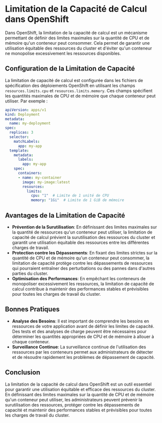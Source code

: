 # Limitation de la Capacité de Calcul dans OpenShift

Dans OpenShift, la limitation de la capacité de calcul est un mécanisme permettant de définir des limites maximales sur la quantité de CPU et de mémoire qu'un conteneur peut consommer. Cela permet de garantir une utilisation équitable des ressources du cluster et d'éviter qu'un conteneur ne monopolise excessivement les ressources disponibles.

## Configuration de la Limitation de Capacité

La limitation de capacité de calcul est configurée dans les fichiers de spécification des déploiements OpenShift en utilisant les champs `resources.limits.cpu` et `resources.limits.memory`. Ces champs spécifient les quantités maximales de CPU et de mémoire que chaque conteneur peut utiliser. Par exemple :

```yaml
apiVersion: apps/v1
kind: Deployment
metadata:
  name: my-deployment
spec:
  replicas: 3
  selector:
    matchLabels:
      app: my-app
  template:
    metadata:
      labels:
        app: my-app
    spec:
      containers:
      - name: my-container
        image: my-image:latest
        resources:
          limits:
            cpu: "1"  # Limite de 1 unité de CPU
            memory: "1Gi"  # Limite de 1 GiB de mémoire
```

## Avantages de la Limitation de Capacité

- **Prévention de la Surutilisation**: En définissant des limites maximales sur la quantité de ressources qu'un conteneur peut utiliser, la limitation de capacité de calcul prévient la surutilisation des ressources du cluster et garantit une utilisation équitable des ressources entre les différentes charges de travail.
- **Protection contre les Dépassements**: En fixant des limites strictes sur la quantité de CPU et de mémoire qu'un conteneur peut consommer, la limitation de capacité protège contre les dépassements de ressources qui pourraient entraîner des perturbations ou des pannes dans d'autres parties du cluster.
- **Optimisation des Performances**: En empêchant les conteneurs de monopoliser excessivement les ressources, la limitation de capacité de calcul contribue à maintenir des performances stables et prévisibles pour toutes les charges de travail du cluster.

## Bonnes Pratiques

- **Analyse des Besoins**: Il est important de comprendre les besoins en ressources de votre application avant de définir les limites de capacité. Des tests et des analyses de charge peuvent être nécessaires pour déterminer les quantités appropriées de CPU et de mémoire à allouer à chaque conteneur.
- **Surveillance Continue**: La surveillance continue de l'utilisation des ressources par les conteneurs permet aux administrateurs de détecter et de résoudre rapidement les problèmes de dépassement de capacité.

## Conclusion

La limitation de la capacité de calcul dans OpenShift est un outil essentiel pour garantir une utilisation équitable et efficace des ressources du cluster. En définissant des limites maximales sur la quantité de CPU et de mémoire qu'un conteneur peut utiliser, les administrateurs peuvent prévenir la surutilisation des ressources, protéger contre les dépassements de capacité et maintenir des performances stables et prévisibles pour toutes les charges de travail du cluster.
